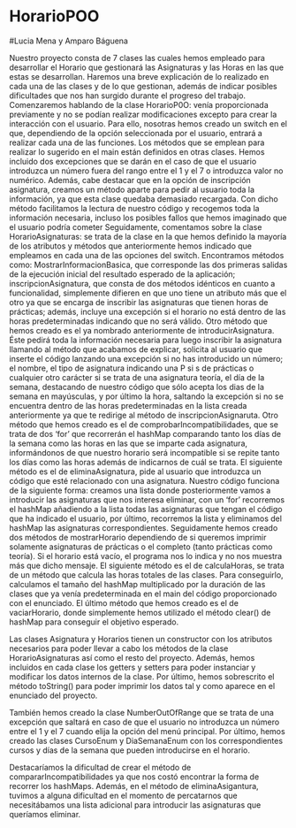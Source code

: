 # HorarioPOO

#Lucia Mena y Amparo Báguena

Nuestro proyecto consta de 7 clases las cuales hemos empleado para desarrollar el Horario que gestionará las Asignaturas y las Horas en las que estas se desarrollan. Haremos una breve explicación de lo realizado en cada una de las clases y de lo que gestionan, además de indicar posibles dificultades que nos han surgido durante el progreso del trabajo.
Comenzaremos hablando de la clase HorarioP0O: venía proporcionada previamente y no se podían realizar modificaciones excepto para crear la interacción con el usuario.
Para ello, nosotras hemos creado un switch en el que, dependiendo de la opción seleccionada por el usuario, entrará a realizar cada una de las funciones. Los métodos que se emplean para realizar lo sugerido en el main están definidos en otras clases. Hemos incluido dos excepciones que se darán en el caso de que el usuario introduzca un número fuera del rango entre el 1 y el 7 o introduzca valor no numérico. Además, cabe destacar que en la opción de inscripción asignatura, creamos un método aparte para pedir al usuario toda la información, ya que esta clase quedaba demasiado recargada. Con dicho método facilitamos la lectura de nuestro código y recogemos toda la información necesaria, incluso los posibles fallos que hemos imaginado que el usuario podría cometer 
Seguidamente, comentamos sobre la clase HorarioAsignaturas: se trata de la clase en la que hemos definido la mayoría de los atributos y métodos que anteriormente hemos indicado que empleamos en cada una de las opciones del switch. 
Encontramos métodos como: MostrarInformacionBasica, que corresponde las dos primeras salidas de la ejecución inicial del resultado esperado de la aplicación; inscripcionAsignatura, que consta de dos métodos idénticos en cuanto a funcionalidad, simplemente difieren en que uno tiene un atributo más que el otro ya que se encarga de inscribir las asignaturas que tienen horas de prácticas; además, incluye una excepción si el horario no está dentro de las horas predeterminadas indicando que no será válido. Otro método que hemos creado es el ya nombrado anteriormente de introducirAsignatura. Éste pedirá toda la información necesaria para luego inscribir la asignatura llamando al método que acabamos de explicar, solicita al usuario que inserte el código lanzando una excepción si no has introducido un número; el nombre, el tipo de asignatura indicando una P si s de prácticas o cualquier otro carácter si se trata de una asignatura teoría, el día de la semana, destacando de nuestro código que sólo acepta los dias de la semana en mayúsculas, y por último la hora, saltando la excepción si no se encuentra dentro de las horas predeterminadas en la lista creada anteriormente ya que te redirige al método de inscripcionAsignaruta. Otro método que hemos creado es el de comprobarIncompatibilidades, que se trata de dos ‘for’ que recorrerán el hashMap comparando tanto los días de la semana como las horas en las que se imparte cada asignatura, informándonos de que nuestro horario será incompatible si se repite tanto los días como las horas además de indicarnos de cuál se trata. El siguiente método es el de eliminaAsignatura, pide al usuario que introduzca un código que esté relacionado con una asignatura. Nuestro código funciona de la siguiente forma: creamos una lista donde posteriormente vamos a introducir las asignaturas que nos interesa eliminar, con un ‘for’ recorremos el hashMap añadiendo a la lista todas las asignaturas que tengan el código que ha indicado el usuario, por último, recorremos la lista y eliminamos del hashMap las asignaturas correspondientes. 
Seguidamente hemos creado dos métodos de mostrarHorario dependiendo de si queremos imprimir solamente asignaturas de prácticas o el completo (tanto prácticas como teoría).  Si el horario está vacío, el programa nos lo indica y no nos muestra más que dicho mensaje. 
El siguiente método es el de calculaHoras, se trata de un método que calcula las horas totales de las clases. Para conseguirlo, calculamos el tamaño del hashMap multiplicado por la duración de las clases que ya venía predeterminada en el main del código proporcionado con el enunciado.
 El último método que hemos creado es el de vaciarHorario, donde simplemente hemos utilizado el método clear() de hashMap para conseguir el objetivo esperado. 

Las clases Asignatura y Horarios tienen un constructor con los atributos necesarios para poder llevar a cabo los métodos de la clase HorarioAsignaturas así como el resto del proyecto.  Además, hemos incluidos en cada clase los getters y setters para poder instanciar y modificar los datos internos de la clase. Por último, hemos sobrescrito el método toString() para poder imprimir los datos tal y como aparece en el enunciado del proyecto.

También hemos creado la clase NumberOutOfRange que se trata de una excepción que saltará en caso de que el usuario no introduzca un número entre el 1 y el 7 cuando elija la opción del menú principal. 
Por último, hemos creado las clases CursoEnum y DiaSemanaEnum con los correspondientes cursos y días de la semana que pueden introducirse en el horario. 

Destacaríamos la dificultad de crear el método de compararIncompatibilidades ya que nos costó encontrar la forma de recorrer los hashMaps.
Además, en el método de eliminaAsigantura, tuvimos a alguna dificultad en el momento de percatarnos que necesitábamos una lista adicional para introducir las asignaturas que queríamos eliminar. 
